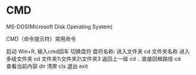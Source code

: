 # CMD

MS-DOS(Microsoft Disk Operating System)

CMD（命令提示符）常用命令

启动               Win+R, 输入cmd回车
切换盘符           盘符名称:
进入文件夹         cd 文件夹名称
进入多级文件夹     cd 文件夹1\文件夹2\文件夹3
返回上一级         cd ..
直接回根路径       cd \
查看当前内容       dir
清屏               cls
退出               exit
